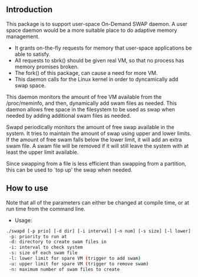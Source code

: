 
## Introduction
This package is to support user-space On-Demand SWAP daemon.
A user space daemon would be a more suitable place to do adaptive memory
management.

  - It grants on-the-fly requests for memory that user-space applications
    be able to satisfy.
  - All requests to sbrk() should be given real VM, so that no process
    has memory promises broken.
  - The fork() of this package, can cause a need for more VM.
  - This daemon calls for the Linux kernel in order to dyncamically
    add swap space.

This daemon monitors the amount of free VM available from the /proc/meminfo,
and then, dynamically add swam files as needed. This daemon allows free space
in the filesystem to be used as swap when needed by adding additional swam files as needed.

Swapd periodically monitors the amount of free swap available in
the system.  It tries to maintain the amount of swap using upper and
lower limits.  If the amount of free swam falls below the lower limit,
it will add an extra swam file. A swam file will be removed if it will
still leave the system with at least the upper limit available.

Since swapping from a file is less efficient than swapping from a
partition, this can be used to `top up' the swap when needed.


## How to use
Note that all of the parameters can either be changed at compile time, or at
run time from the command line.

* Usage:
```bash
./swapd [-p prio] [-d dir] [-i interval] [-n num] [-s size] [-l lower] [-u upper]
 -p: priority to run at
 -d: directory to create swam files in
 -i: interval to check system
 -s: size of each swam file
 -l: lower limit for spare VM (trigger to add swam)
 -u: upper limit for spare VM (trigger to remove swam)
 -n: maximum number of swam files to create
```

